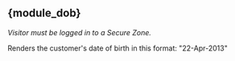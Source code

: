 ## {module_dob}

*Visitor must be logged in to a Secure Zone.* 

Renders the customer's date of birth in this format: "22-Apr-2013" 
